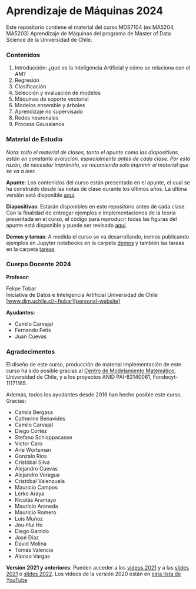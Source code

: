 # Aprendizaje de Máquinas 2024

Este repositorio contiene el material del curso MDS7104 (ex MA5204, MA5203) Aprendizaje de Máquinas del programa de Master of Data Science de la Universidad de Chile.

### Contenidos
1. Introducción: ¿qué es la Inteligencia Artificial y cómo se relaciona con el AM?
2. Regresión
3. Clasificación
4. Selección y evaluación de modelos
5. Máquinas de soporte vectorial
6. Modelos ensemble y árboles
7. Aprendizaje no supervisado
8. Redes neuronales
9. Process Gaussianos

### Material de Estudio

*Nota: todo el material de clases, tanto el apunte como las diapositivas, están en constante evolución, especialmente antes de cada clase. Por esta razón, de necesitar imprimirlo, se recomienda solo imprimir el material que se va a leer.* 

**Apunte**: Los contenidos del curso están presentado en el apunte, el cual se ha construido desde las notas de clase durante los últimos años. La última versión está disponible [aquí][link-apunte]. 

**Diapositivas**: Estarán disponibles en este repositorio antes de cada clase. Con la finalidad de entregar ejemplos e implementaciones de la teoría presentada en el curso, el código para reproducir todas las figuras del apunte está disponible y puede ser revisado [aquí][slides-2023].



**Demos y tareas**: A medida el curso se va desarrollando, iremos publicando ejemplos en Jupyter notebooks en la carpeta [demos][demos-JN] y también las tareas en la carpeta [tareas][tareas-f]

### Cuerpo Docente 2024

**Profesor**:  

Felipe Tobar  
Iniciativa de Datos e Inteligencia Artificial
Universidad de Chile  
[www.dim.uchile.cl/~ftobar][personal-website]  

**Ayudantes:** 

- Camilo Carvajal
- Fernando Fetis
- Juan Cuevas

### Agradecimentos
El diseño de este curso, producción de material implementación de este curso ha sido posible gracias al [Centro de Modelamiento Matemático][CMM-link], Universidad de Chile, y a los proyectos ANID PAI-82140061, Fondecyt-11171165.  

Además, todos los ayudantes desde 2016 han hecho posible este curso. Gracias:

- Camila Bergasa
- Catherine Benavides
- Camilo Carvajal
- Diego Cortéz
- Stefano Schiappacasse
- Víctor Caro
- Arie Wortsman
- Gonzalo Ríos
- Cristóbal Silva
- Alejandro Cuevas 
- Alejandro Veragua
- Cristóbal Valenzuela
- Mauricio Campos
- Lerko Araya
- Nicolás Aramayo
- Mauricio Araneda
- Mauricio Romero
- Luis Muñoz
- Jou-Hui Ho
- Diego Garrido
- José Díaz
- David Molina
- Tomás Valencia
- Alonso Vargas


**Versión 2021 y anteriores**: Pueden acceder a los [videos 2021][youtube-2021] y a las [slides 2021][slides-2021] o [slides 2022][slides-2022]. Los videos de la versión 2020 están en [esta lista de YouTube][youtube-2020]


[link-apunte]: https://github.com/GAMES-UChile/Curso-Aprendizaje-de-Maquinas/blob/master/notas_de_clase.pdf
[link-notebook]: https://github.com/GAMES-UChile/Curso-Aprendizaje-de-Maquinas/blob/master/img/iguras%202.ipynb
[personal-website]: http://www.dim.uchile.cl/~ftobar/
[otras-p]: https://github.com/GAMES-UChile/Curso-Aprendizaje-de-Maquinas/tree/master/otras%20presentaciones
[demos-JN]: https://github.com/GAMES-UChile/Curso-Aprendizaje-de-Maquinas/tree/master/demos
[tareas-f]: https://github.com/GAMES-UChile/Curso-Aprendizaje-de-Maquinas/tree/master/tareas
[youtube-2020]: https://youtube.com/playlist?list=PLFX0Z9rxM84Dq9klOIdE3OCfIx6QqatR8
[youtube-2021]: https://youtube.com/playlist?list=PLFX0Z9rxM84C0KhynBxdsROl8UERMUZBV
[CMM-link]: https://www.cmm.uchile.cl/

[slides-2021]: https://github.com/GAMES-UChile/Curso-Aprendizaje-de-Maquinas/blob/master/diapositivas/2021/
[slides-2022]: https://github.com/GAMES-UChile/Curso-Aprendizaje-de-Maquinas/blob/master/diapositivas/2022/
[slides-2023]: https://github.com/GAMES-UChile/Curso-Aprendizaje-de-Maquinas/blob/master/diapositivas/2023/

